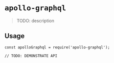 # `apollo-graphql`

> TODO: description

## Usage

```
const apolloGraphql = require('apollo-graphql');

// TODO: DEMONSTRATE API
```
